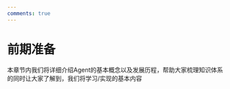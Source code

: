```yaml
---
comments: true
---
```




# 前期准备

本章节内我们将详细介绍Agent的基本概念以及发展历程，帮助大家梳理知识体系的同时让大家了解到，我们将学习/实现的基本内容  

```